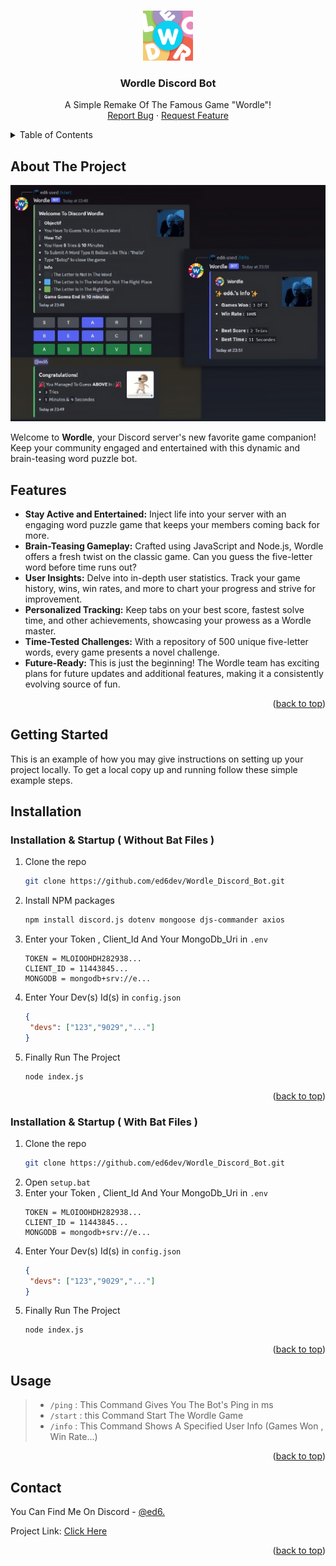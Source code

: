 <a name="readme-top"></a>

<!-- PROJECT LOGO -->
<br />
<div align="center">
  <a href="https://github.com/ed6dev/Wordle_Discord_Bot">
    <img src="images/logo.png" alt="Logo" width="80" height="80">
  </a>

<h3 align="center">Wordle Discord Bot</h3>

  <p align="center">
    A Simple Remake Of The Famous Game "Wordle"!
    <br />
    <a href="https://github.com/github_username/repo_name/issues">Report Bug</a>
    ·
    <a href="https://github.com/github_username/repo_name/issues">Request Feature</a>
  </p>
</div>



<!-- TABLE OF CONTENTS -->
<details>
  <summary>Table of Contents</summary>
  <ol>
    <li>
      <a href="#about-the-project">About The Project</a>
    </li>
    <li>
      <a href="#getting-started">Getting Started</a>
      <ul>
        <li><a href="#installation">Installation</a></li>
      </ul>
    </li>
    <li><a href="#usage">Usage</a></li>
    <li><a href="#contact">Contact</a></li>
  </ol>
</details>



<!-- ABOUT THE PROJECT -->
## About The Project

[![Product Name Screen Shot][product-screenshot]](https://discord.gg/dZ2FyjGT4C)

Welcome to **Wordle**, your Discord server's new favorite game companion! Keep your community engaged and entertained with this dynamic and brain-teasing word puzzle bot.

## Features

- **Stay Active and Entertained:** Inject life into your server with an engaging word puzzle game that keeps your members coming back for more.
- **Brain-Teasing Gameplay:** Crafted using JavaScript and Node.js, Wordle offers a fresh twist on the classic game. Can you guess the five-letter word before time runs out?
- **User Insights:** Delve into in-depth user statistics. Track your game history, wins, win rates, and more to chart your progress and strive for improvement.
- **Personalized Tracking:** Keep tabs on your best score, fastest solve time, and other achievements, showcasing your prowess as a Wordle master.
- **Time-Tested Challenges:** With a repository of 500 unique five-letter words, every game presents a novel challenge.
- **Future-Ready:** This is just the beginning! The Wordle team has exciting plans for future updates and additional features, making it a consistently evolving source of fun.

<p align="right">(<a href="#readme-top">back to top</a>)</p>


<!-- GETTING STARTED -->
## Getting Started

This is an example of how you may give instructions on setting up your project locally.
To get a local copy up and running follow these simple example steps.

## Installation

### Installation & Startup ( Without Bat Files )

1. Clone the repo
   ```sh
   git clone https://github.com/ed6dev/Wordle_Discord_Bot.git
   ```
3. Install NPM packages
   ```sh
   npm install discord.js dotenv mongoose djs-commander axios
   ```
4. Enter your Token , Client_Id And Your MongoDb_Uri in `.env`
   ```
   TOKEN = MLOIOOHDH282938...
   CLIENT_ID = 11443845...
   MONGODB = mongodb+srv://e...
   ```
5. Enter Your Dev(s) Id(s) in `config.json`
   ```json
   {
    "devs": ["123","9029","..."]
   }
   ```
6. Finally Run The Project
   ```sh
   node index.js
   ```


<p align="right">(<a href="#readme-top">back to top</a>)</p>


### Installation & Startup ( With Bat Files )

1. Clone the repo
   ```sh
   git clone https://github.com/ed6dev/Wordle_Discord_Bot.git
   ```
3. Open `setup.bat`
4. Enter your Token , Client_Id And Your MongoDb_Uri in `.env`
   ```
   TOKEN = MLOIOOHDH282938...
   CLIENT_ID = 11443845...
   MONGODB = mongodb+srv://e...
   ```
5. Enter Your Dev(s) Id(s) in `config.json`
   ```json
   {
    "devs": ["123","9029","..."]
   }
   ```
6. Finally Run The Project
   ```sh
   node index.js
   ```

<p align="right">(<a href="#readme-top">back to top</a>)</p>


<!-- USAGE -->
## Usage

> - ``/ping`` : This Command Gives You The Bot's Ping in ms
> - ``/start`` : this Command Start The Wordle Game
> - ``/info`` : This Command Shows A Specified User Info (Games Won , Win Rate...)

<p align="right">(<a href="#readme-top">back to top</a>)</p>



<!-- CONTACT -->
## Contact

You Can Find Me On Discord - [@ed6.](https://discord.com/users/696296117180039219)

Project Link: [Click Here](https://github.com/ed6dev/Wordle_Discord_Bot)

<p align="right">(<a href="#readme-top">back to top</a>)</p>




<!-- MARKDOWN LINKS & IMAGES -->
[product-screenshot]: images/sneak-peek.png